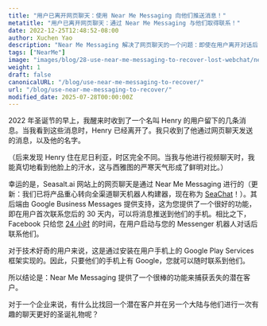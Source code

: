 ```yaml
---
title: "用户已离开网页聊天：使用 Near Me Messaging 向他们推送消息！"
metatitle: "用户已离开网页聊天：通过 Near Me Messaging 与他们取得联系！"
date: 2022-12-25T12:48:52-08:00
author: Xuchen Yao
description: "Near Me Messaging 解决了网页聊天的一个问题：即使在用户离开对话后，也能与他们重新取得联系。"
tags: ["NearMe"]
image: "images/blog/28-use-near-me-messaging-to-recover-lost-webchat/near-me-messaging-google-business-messages-recover-webchat.png"
weight: 1
draft: false
canonicalURL: "/blog/use-near-me-messaging-to-recover/"
url: "/blog/use-near-me-messaging-to-recover/"
modified_date: 2025-07-28T00:00:00Z
---
```


2022 年圣诞节的早上，我醒来时收到了一个名叫 Henry 的用户留下的几条消息。当我看到这些消息时，Henry 已经离开了。我只收到了他通过网页聊天发送的消息，以及他的名字。

（后来发现 Henry 住在尼日利亚，时区完全不同。当我与他进行视频聊天时，我能真切地看到他脸上的汗水，这与西雅图的严寒天气形成了鲜明对比。）

幸运的是，Seasalt.ai 网站上的网页聊天是通过 Near Me Messaging 进行的（更新：我们已将产品重心转向全渠道聊天机器人构建器，现在称为 [SeaChat](https://chat.seasalt.ai/?utm_source=blog)！）。其后端由 Google Business Messages 提供支持，这为您提供了一个很好的功能，即在用户首次联系您后的 30 天内，可以将消息推送到他们的手机。相比之下，Facebook 只给您 [24 小时](https://developers.facebook.com/docs/messenger-platform/policy/policy-overview/) 的时间，在用户启动与您的 Messenger 机器人对话后联系他们。

对于技术好奇的用户来说，这是通过安装在用户手机上的 Google Play Services 框架实现的。因此，只要他们的手机上有 Google，您就可以随时联系到他们。

所以结论是：Near Me Messaging 提供了一个很棒的功能来捕获丢失的潜在客户。

对于一个企业来说，有什么比找回一个潜在客户并在另一个大陆与他们进行一次有趣的聊天更好的圣诞礼物呢？
